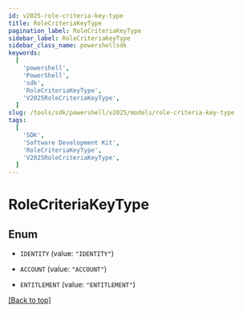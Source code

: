 ```yaml
---
id: v2025-role-criteria-key-type
title: RoleCriteriaKeyType
pagination_label: RoleCriteriaKeyType
sidebar_label: RoleCriteriaKeyType
sidebar_class_name: powershellsdk
keywords:
  [
    'powershell',
    'PowerShell',
    'sdk',
    'RoleCriteriaKeyType',
    'V2025RoleCriteriaKeyType',
  ]
slug: /tools/sdk/powershell/v2025/models/role-criteria-key-type
tags:
  [
    'SDK',
    'Software Development Kit',
    'RoleCriteriaKeyType',
    'V2025RoleCriteriaKeyType',
  ]
---
```


# RoleCriteriaKeyType

## Enum

- `IDENTITY` (value: `"IDENTITY"`)

- `ACCOUNT` (value: `"ACCOUNT"`)

- `ENTITLEMENT` (value: `"ENTITLEMENT"`)

[[Back to top]](#)
